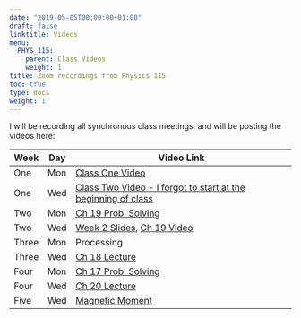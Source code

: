 ```yaml
---
date: "2019-05-05T00:00:00+01:00"
draft: false
linktitle: Videos
menu:
  PHYS_115:
    parent: Class Videos
    weight: 1
title: Zoom recordings from Physics 115
toc: true
type: docs
weight: 1
---
```


I will be recording all synchronous class meetings, and will be posting the videos here:

|Week|Day|Video Link|
|---|---|---|
|One|Mon|[Class One Video](<https://drexel.zoom.us/rec/share/1O5yfoHv2mhIYtbXuRqCU_IxRp3uT6a803UarPFenU1DSnvvOfWPz8CznvZNHQ60>)|
|One|Wed|[Class Two Video - I forgot to start at the beginning of class](<https://drexel.zoom.us/rec/share/-N4qdu7Q0WhIYo3W6EaHZYItD77haaa81CAZr6cInUdYmkpTzzln3xl1IMDi41ls>)
|Two|Mon| [Ch 19 Prob. Solving](<https://drexel.zoom.us/rec/share/_vR4FJjdqV1OGqPqzX3DXIg-J43qaaa80yhN8_ILyUhsw4oUYfzv8NA7gMPWSV4P>)
|Two|Wed|<a href="/slides/ChSlides" target="_blank">Week 2 Slides</a>, [Ch 19 Video](<https://drexel.zoom.us/rec/share/9dZXNaDu9UBOZ43MuBCEUat7MrrLT6a803JKrPMJzR53dls91_mGl63Q7i2Ezmgv>) |
|Three| Mon| Processing |
|Three| Wed| [Ch 18 Lecture](https://drexel.zoom.us/rec/share/-JFcK6vg6lxJEo3VtEDbXO0EJp-iX6a8gCFL-vYEzUy_V5R-4pff7uwhg4NdrfEv)|
|Four| Mon| [Ch 17 Prob. Solving](<https://drexel.zoom.us/rec/share/zv1XbLPfrj5LW5Xj0kycZLcoPN3HX6a80HNI_PILmhrCoaCtlEA6Rg_bFr8Wu7NV>)|
|Four | Wed | [Ch 20 Lecture](<https://drexel.zoom.us/rec/share/w8F5Mpvuzj5Lb7OOx1qHdp4vFKXqeaa81CRIqfUFyxkQH8lLeAb7DkskT6VQEoOL>)|
|Five | Wed | [Magnetic Moment](<https://drexel.zoom.us/rec/share/tfV3DL2v2GJIcqfz0R3YBal_WbzLeaa8g3BMrKVbzkoKDwLHHaqalc4p0LRYnstL>)|